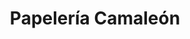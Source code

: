 ---
title: "Papelería Camaleón"
url: /loja-ecuador/papeleria-camaleon/
shop: material de oficina
---
